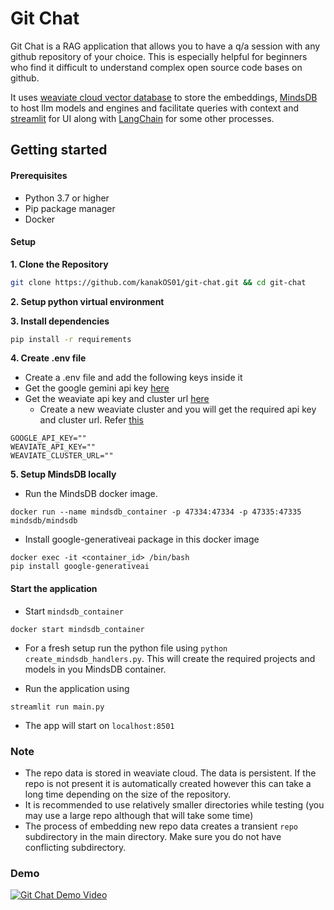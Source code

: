 # Git Chat
Git Chat is a RAG application that allows you to have a q/a session with any github repository of your choice. This is especially helpful for beginners who find it difficult to understand complex open source code bases on github. 

It uses [weaviate cloud vector database](https://weaviate.io/) to store the embeddings, [MindsDB](https://www.mindsdb.com/) to host llm models and engines and facilitate queries with context and [streamlit](https://streamlit.io/) for UI along with [LangChain](https://www.langchain.com/) for some other processes.

## Getting started
#### Prerequisites
 - Python 3.7 or higher
 - Pip package manager
 - Docker

#### Setup

**1. Clone the Repository**
```bash
git clone https://github.com/kanakOS01/git-chat.git && cd git-chat
```

**2. Setup python virtual environment**

**3. Install dependencies**
```bash
pip install -r requirements
```

**4. Create .env file**
 - Create a .env file and add the following keys inside it
 - Get the google gemini api key [here](https://ai.google.dev/gemini-api/docs/api-key)
 - Get the weaviate api key and cluster url [here](https://console.weaviate.cloud/dashboard)
   - Create a new weaviate cluster and you will get the required api key and cluster url. Refer [this](https://weaviate.io/developers/weaviate/connections/connect-cloud) 
```
GOOGLE_API_KEY=""
WEAVIATE_API_KEY=""
WEAVIATE_CLUSTER_URL=""
```

**5. Setup MindsDB locally**
 - Run the MindsDB docker image.
```
docker run --name mindsdb_container -p 47334:47334 -p 47335:47335 mindsdb/mindsdb
```
 - Install google-generativeai package in this docker image
```
docker exec -it <container_id> /bin/bash
pip install google-generativeai
```

#### Start the application
 - Start `mindsdb_container`
```
docker start mindsdb_container
```

 - For a fresh setup run the python file using `python create_mindsdb_handlers.py`. This will create the required projects and models in you MindsDB container.

 - Run the application using
```
streamlit run main.py
```
 - The app will start on `localhost:8501`

### Note
- The repo data is stored in weaviate cloud. The data is persistent. If the repo is not present it is automatically created however this can take a long time depending on the size of the repository.
- It is recommended to use relatively smaller directories while testing (you may use a large repo although that will take some time)
- The process of embedding new repo data creates a transient `repo` subdirectory in the main directory. Make sure you do not have conflicting subdirectory.


### Demo
[![Git Chat Demo Video](https://img.youtube.com/vi/vGYs5mydTEM/0.jpg)](https://www.youtube.com/watch?v=vGYs5mydTEM)

